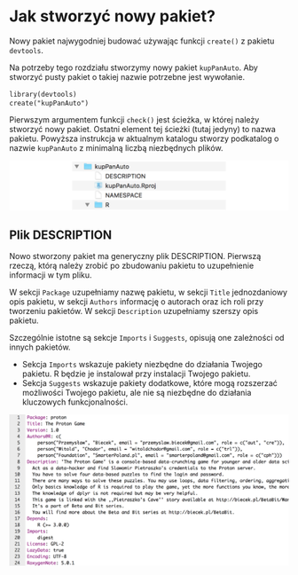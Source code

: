 # Jak stworzyć nowy pakiet?

Nowy pakiet najwygodniej budować używając funkcji `create()` z pakietu `devtools`.

Na potrzeby tego rozdziału stworzymy nowy pakiet `kupPanAuto`. Aby stworzyć pusty pakiet o takiej nazwie potrzebne jest wywołanie.

```
library(devtools)
create("kupPanAuto")
```

Pierwszym argumentem funkcji `check()` jest ścieżka, w której należy stworzyć nowy pakiet. Ostatni element tej ścieżki (tutaj jedyny) to nazwa pakietu. Powyższa instrukcja w aktualnym katalogu stworzy podkatalog o nazwie `kupPanAuto` z minimalną liczbą niezbędnych plików.

![Struktura nowo utworzonego pakietu kupPanAuto](grafika/pakiet1.png)


## Plik DESCRIPTION

Nowo stworzony pakiet ma generyczny plik DESCRIPTION. 
Pierwszą rzeczą, którą należy zrobić po zbudowaniu pakietu to uzupełnienie informacji w tym pliku. 

W sekcji `Package` uzupełniamy nazwę pakietu, w sekcji `Title` jednozdaniowy opis pakietu, w sekcji `Authors` informację o autorach oraz ich roli przy tworzeniu pakietów. W sekcji `Description` uzupełniamy szerszy opis pakietu.

Szczególnie istotne są sekcje `Imports` i `Suggests`, opisują one zależności od innych pakietów. 

* Sekcja `Imports` wskazuje pakiety niezbędne do działania Twojego pakietu. R będzie je instalował przy instalacji Twojego pakietu.
* Sekcja `Suggests` wskazuje pakiety dodatkowe, które mogą rozszerzać możliwości Twojego pakietu, ale nie są niezbędne do działania kluczowych funkcjonalności.



![Plik DESCRIPTION nowo utworzonego pakietu kupPanAuto](grafika/pakiet2.png)


